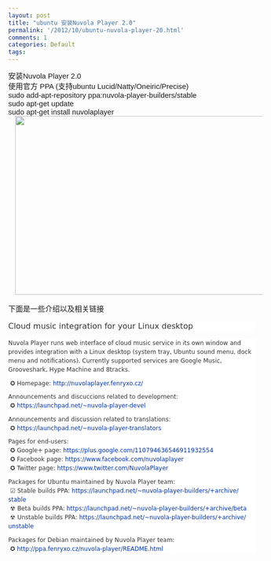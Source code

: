 ```yaml
---
layout: post
title: "ubuntu 安装Nuvola Player 2.0"
permalink: '/2012/10/ubuntu-nuvola-player-20.html'
comments: 1
categories: Default
tags: 
---
```

<div dir="ltr" style="text-align: left;" trbidi="on"><b id="internal-source-marker_0.7024855653289706" style="font-weight: normal;"><span style="font-family: Arial; font-size: 15px; vertical-align: baseline; white-space: pre-wrap;">安装Nuvola Player 2.0</span><br/><span style="font-family: Arial; font-size: 15px; vertical-align: baseline; white-space: pre-wrap;">使用官方 </span><span style="font-family: Arial; font-size: 15px; vertical-align: baseline; white-space: pre-wrap;">PPA</span><span style="font-family: Arial; font-size: 15px; vertical-align: baseline; white-space: pre-wrap;"> (支持ubuntu Lucid/Natty/Oneiric/Precise)</span><br/><span style="font-family: Arial; font-size: 15px; vertical-align: baseline; white-space: pre-wrap;">sudo add-apt-repository ppa:nuvola-player-builders/stable</span><br/><span style="font-family: Arial; font-size: 15px; vertical-align: baseline; white-space: pre-wrap;">sudo apt-get update</span><br/><span style="font-family: Arial; font-size: 15px; vertical-align: baseline; white-space: pre-wrap;">sudo apt-get install nuvolaplayer</span></b><br/><div class="separator" style="clear: both; text-align: center;"><a href="http://2.bp.blogspot.com/-hux9UEUgvxA/UI1bt3ZnreI/AAAAAAAAtGc/5kh9Qf7pB3E/s1600/Nuvola-Player+(1).jpg" imageanchor="1" style="margin-left: 1em; margin-right: 1em;"><img border="0" height="363" src="http://2.bp.blogspot.com/-hux9UEUgvxA/UI1bt3ZnreI/AAAAAAAAtGc/5kh9Qf7pB3E/s1600/Nuvola-Player+(1).jpg" width="640"/></a></div><b style="font-weight: normal;"><span style="font-family: Arial; font-size: 15px; vertical-align: baseline; white-space: pre-wrap;"><br/></span></b><span style="font-family: Arial;"><span style="font-size: 15px; white-space: pre-wrap;">下面是一些介绍以及相关链接</span></span><br/><br/><div class="summary" id="yui_3_5_1_1_1351439118968_90" style="background-color: white; color: #333333; font-family: Ubuntu, 'Bitstream Vera Sans', 'DejaVu Sans', Tahoma, sans-serif; font-size: 16px; line-height: 18px; margin: 0px 0px 1em; padding: 0px;"><div id="yui_3_5_1_1_1351439118968_89" style="margin-bottom: 0.8em; max-width: 45em; padding: 0px; width: auto;">Cloud music integration for your Linux desktop</div></div><div class="description" style="background-color: white; clear: both; color: #333333; font-family: Ubuntu, 'Bitstream Vera Sans', 'DejaVu Sans', Tahoma, sans-serif; font-size: 12px; line-height: 18px; margin: 0px; padding: 0px;"><div style="margin-bottom: 0.8em; max-width: 45em; padding: 0px; width: auto;">Nuvola Player runs web interface of cloud music service in its own window and provides integration with a Linux desktop (system tray, Ubuntu sound menu, dock menu and notifications). Currently supported services are Google Music, Grooveshark, Hype Machine and 8tracks.</div><div style="margin-bottom: 0.8em; max-width: 45em; padding: 0px; width: auto;">&nbsp;✪ Homepage:&nbsp;<a href="http://nuvolaplayer.fenryxo.cz/" rel="nofollow" style="color: #0033aa; text-decoration: none;">http://<wbr/>nuvolaplayer.<wbr/>fenryxo.<wbr/>cz/</a></div><div style="margin-bottom: 0.8em; max-width: 45em; padding: 0px; width: auto;">Announcements and discuccions related to development:<br/>&nbsp;✪&nbsp;<a href="https://launchpad.net/~nuvola-player-devel" rel="nofollow" style="color: #0033aa; text-decoration: none;">https:/<wbr/>/launchpad.<wbr/>net/~nuvola-<wbr/>player-<wbr/>devel</a></div><div style="margin-bottom: 0.8em; max-width: 45em; padding: 0px; width: auto;">Announcements and discussion related to translations:<br/>&nbsp;✪&nbsp;<a href="https://launchpad.net/~nuvola-player-translators" rel="nofollow" style="color: #0033aa; text-decoration: none;">https:/<wbr/>/launchpad.<wbr/>net/~nuvola-<wbr/>player-<wbr/>translators</a></div><div style="margin-bottom: 0.8em; max-width: 45em; padding: 0px; width: auto;">Pages for end-users:<br/>&nbsp;✪ Google+ page:&nbsp;<a href="https://plus.google.com/110794636546911932554" rel="nofollow" style="color: #0033aa; text-decoration: none;">https:/<wbr/>/plus.google.<wbr/>com/11079463654<wbr/>6911932554</a><br/>&nbsp;✪ Facebook page:&nbsp;<a href="https://www.facebook.com/nuvolaplayer" rel="nofollow" style="color: #0033aa; text-decoration: none;">https:/<wbr/>/www.facebook.<wbr/>com/nuvolaplaye<wbr/>r</a><br/>&nbsp;✪ Twitter page:&nbsp;<a href="https://www.twitter.com/NuvolaPlayer" rel="nofollow" style="color: #0033aa; text-decoration: none;">https:/<wbr/>/www.twitter.<wbr/>com/NuvolaPlaye<wbr/>r</a></div><div style="margin-bottom: 0.8em; max-width: 45em; padding: 0px; width: auto;">Packages for Ubuntu maintained by Nuvola Player team:<br/>&nbsp;☑ Stable builds PPA:&nbsp;<a href="https://launchpad.net/~nuvola-player-builders/+archive/stable" rel="nofollow" style="color: #0033aa; text-decoration: none;">https:/<wbr/>/launchpad.<wbr/>net/~nuvola-<wbr/>player-<wbr/>builders/<wbr/>+archive/<wbr/>stable</a><br/>&nbsp;☢ Beta builds PPA:&nbsp;<a href="https://launchpad.net/~nuvola-player-builders/+archive/beta" rel="nofollow" style="color: #0033aa; text-decoration: none;">https:/<wbr/>/launchpad.<wbr/>net/~nuvola-<wbr/>player-<wbr/>builders/<wbr/>+archive/<wbr/>beta</a><br/>&nbsp;☢ Unstable builds PPA:&nbsp;<a href="https://launchpad.net/~nuvola-player-builders/+archive/unstable" rel="nofollow" style="color: #0033aa; text-decoration: none;">https:/<wbr/>/launchpad.<wbr/>net/~nuvola-<wbr/>player-<wbr/>builders/<wbr/>+archive/<wbr/>unstable</a></div><div style="margin-bottom: 0.8em; max-width: 45em; padding: 0px; width: auto;">Packages for Debian maintained by Nuvola Player team:<br/>&nbsp;✪&nbsp;<a href="http://ppa.fenryxo.cz/nuvola-player/README.html" rel="nofollow" style="color: #0033aa; text-decoration: none;">http://<wbr/>ppa.fenryxo.<wbr/>cz/nuvola-<wbr/>player/<wbr/>README.<wbr/>html</a></div></div></div>
